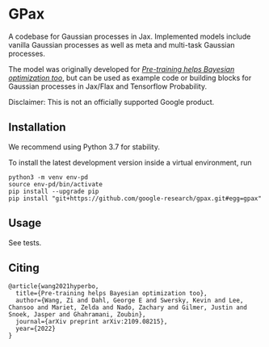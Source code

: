# GPax
A codebase for Gaussian processes in Jax. Implemented models include vanilla Gaussian processes as well as meta and multi-task Gaussian processes.

The model was originally developed for *[Pre-training helps Bayesian optimization too](https://ziw.mit.edu/pub/hyperbo.pdf)*, but can be used as example code or building blocks for Gaussian processes in Jax/Flax and Tensorflow Probability.

Disclaimer: This is not an officially supported Google product.

## Installation
We recommend using Python 3.7 for stability.

To install the latest development version inside a virtual environment, run
```
python3 -m venv env-pd
source env-pd/bin/activate
pip install --upgrade pip
pip install "git+https://github.com/google-research/gpax.git#egg=gpax"
```

## Usage
See tests.

## Citing
```
@article{wang2021hyperbo,
  title={Pre-training helps Bayesian optimization too},
  author={Wang, Zi and Dahl, George E and Swersky, Kevin and Lee, Chansoo and Mariet, Zelda and Nado, Zachary and Gilmer, Justin and Snoek, Jasper and Ghahramani, Zoubin},
  journal={arXiv preprint arXiv:2109.08215},
  year={2022}
}
```
